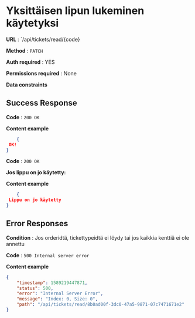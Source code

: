 
# Yksittäisen lipun lukeminen käytetyksi


**URL** : `/api/tickets/read/{code}

**Method** : `PATCH`

**Auth required** : YES

**Permissions required** : None

**Data constraints**


## Success Response


**Code** : `200 OK`

**Content example**

```json
    {
 OK!
}
```

**Code** : `200 OK`

**Jos lippu on jo käytetty:**

**Content example**

```json
    {
 Lippu on jo käytetty
}
```


## Error Responses

**Condition** : Jos orderidtä, tickettypeidtä ei löydy tai jos kaikkia kenttiä ei ole annettu

**Code** : `500 Internal server error`

**Content example**

```json
{
    "timestamp": 1589219447871,
    "status": 500,
    "error": "Internal Server Error",
    "message": "Index: 0, Size: 0",
    "path": "/api/tickets/read/8b0ad00f-3dc0-47a5-9871-07c7471671e2"
}
```





